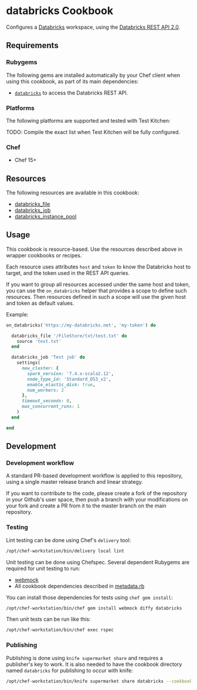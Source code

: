# databricks Cookbook

Configures a [Databricks](https://databricks.com/) workspace, using the [Databricks REST API 2.0](https://docs.databricks.com/dev-tools/api/index.html).

## Requirements

### Rubygems

The following gems are installed automatically by your Chef client when using this cookbook, as part of its main dependencies:

- [`databricks`](https://github.com/Muriel-Salvan/databricks) to access the Databricks REST API.

### Platforms

The following platforms are supported and tested with Test Kitchen:

TODO: Compile the exact list when Test Kitchen will be fully configured.

### Chef

- Chef 15+

## Resources

The following resources are available in this cookbook:

- [databricks_file](documentation/databricks_file.md)
- [databricks_job](documentation/databricks_job.md)
- [databricks_instance_pool](documentation/databricks_instance_pool.md)

## Usage

This cookbook is resource-based. Use the resources described above in wrapper cookbooks or recipes.

Each resource uses attributes `host` and `token` to know the Databricks host to target, and the token used in the REST API queries.

If you want to group all resources accessed under the same host and token, you can use the `on_databricks` helper that provides a scope to define such resources.
Then resources defined in such a scope will use the given host and token as default values.

Example:

```ruby
on_databricks('https://my-databricks.net', 'my-token') do

  databricks_file '/FileStore/txt/test.txt' do
    source 'test.txt'
  end

  databricks_job 'Test job' do
    settings(
      new_cluster: {
        spark_version: '7.4.x-scala2.12',
        node_type_id: 'Standard_DS3_v2',
        enable_elastic_disk: true,
        num_workers: 2
      },
      timeout_seconds: 0,
      max_concurrent_runs: 1
    )
  end

end
```

## Development

### Development workflow

A standard PR-based development workflow is applied to this repository, using a single master release branch and linear strategy.

If you want to contribute to the code, please create a fork of the repository in your Github's user space, then push a branch with your modifications on your fork and create a PR from it to the master branch on the main repository.

### Testing

Lint testing can be done using Chef's `delivery` tool:

```bash
/opt/chef-workstation/bin/delivery local lint
```

Unit testing can be done using Chefspec.
Several dependent Rubygems are required for unit testing to run:

* [webmock](https://github.com/bblimke/webmock)
* All cookbook dependencies described in [metadata.rb](https://github.com/Muriel-Salvan/databricks-cookbook/blob/master/metadata.rb)

You can install those dependencies for tests using `chef gem install`:

```bash
/opt/chef-workstation/bin/chef gem install webmock diffy databricks
```

Then unit tests can be run like this:

```bash
/opt/chef-workstation/bin/chef exec rspec
```

### Publishing

Publishing is done using `knife supermarket share` and requires a publisher's key to work.
It is also needed to have the cookbook directory named `databricks` for publishing to occur with knife:

```bash
/opt/chef-workstation/bin/knife supermarket share databricks --cookbook-path ..
```
